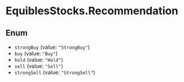 # EquiblesStocks.Recommendation

## Enum

* `strongBuy` (value: `"StrongBuy"`)
* `buy` (value: `"Buy"`)
* `hold` (value: `"Hold"`)
* `sell` (value: `"Sell"`)
* `strongSell` (value: `"StrongSell"`)
